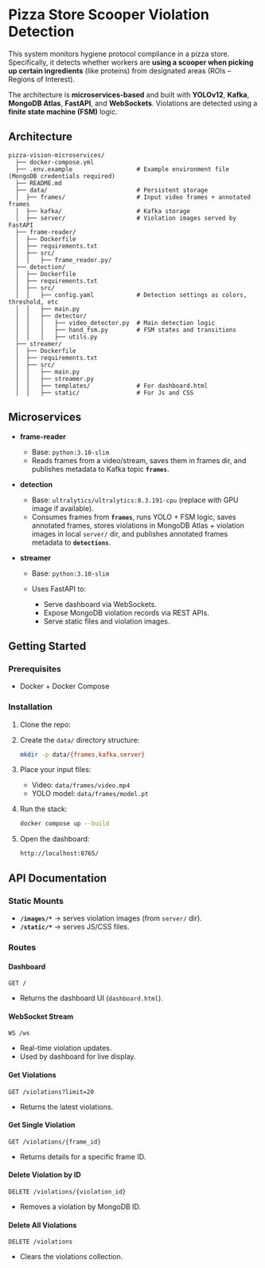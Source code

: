 # Pizza Store Scooper Violation Detection 

This system monitors hygiene protocol compliance in a pizza store. Specifically, it detects whether workers are **using a scooper when picking up certain ingredients** (like proteins) from designated areas (ROIs – Regions of Interest).

The architecture is **microservices-based** and built with **YOLOv12**, **Kafka**, **MongoDB Atlas**, **FastAPI**, and **WebSockets**. Violations are detected using a **finite state machine (FSM)** logic.

## Architecture
```
pizza-vision-microservices/
  ├── docker-compose.yml            
  ├── .env.example                  # Example environment file (MongoDB credentials required)
  ├── README.md
  ├── data/                         # Persistent storage
  │  ├── frames/                    # Input video frames + annotated frames
  │  ├── kafka/                     # Kafka storage
  │  ├── server/                    # Violation images served by FastAPI
  ├── frame-reader/
  │  ├── Dockerfile
  │  ├── requirements.txt
  │  ├── src/
  │  │   ├── frame_reader.py/
  ├── detection/
  │  ├── Dockerfile
  │  ├── requirements.txt
  │  ├── src/
  │  │   ├── config.yaml            # Detection settings as colors, threshold, etc
  │  │   ├── main.py
  │  │   ├── detector/
  │  │   │   ├── video_detector.py  # Main detection logic
  │  │   │   ├── hand_fsm.py        # FSM states and transitions   
  │  │   │   ├── utils.py
  ├── streamer/
  │  ├── Dockerfile
  │  ├── requirements.txt
  │  ├── src/
  │  │   ├── main.py
  │  │   ├── streamer.py
  │  │   ├── templates/             # For dashboard.html
  │  │   ├── static/                # For Js and CSS
```

## Microservices

* **frame-reader**

  * Base: `python:3.10-slim`
  * Reads frames from a video/stream, saves them in frames dir, and publishes metadata to Kafka topic **`frames`**.

* **detection**

  * Base: `ultralytics/ultralytics:8.3.191-cpu` (replace with GPU image if available).
  * Consumes frames from **`frames`**, runs YOLO + FSM logic, saves annotated frames, stores violations in MongoDB Atlas + violation images in local `server/` dir, and publishes annotated frames metadata to **`detections`**.

* **streamer**

  * Base: `python:3.10-slim`
  * Uses FastAPI to:

    * Serve dashboard via WebSockets.
    * Expose MongoDB violation records via REST APIs.
    * Serve static files and violation images.

## Getting Started

### Prerequisites
* Docker + Docker Compose

### Installation

1. Clone the repo:
2. Create the `data/` directory structure:

   ```bash
   mkdir -p data/{frames,kafka,server}
   ```

3. Place your input files:

   * Video: `data/frames/video.mp4`
   * YOLO model: `data/frames/model.pt`

4. Run the stack:

   ```bash
   docker compose up --build
   ```

5. Open the dashboard:

   ```
   http://localhost:8765/
   ```

## API Documentation

### Static Mounts

* **`/images/*`** → serves violation images (from `server/` dir).
* **`/static/*`** → serves JS/CSS files.

### Routes

#### **Dashboard**

`GET /`

* Returns the dashboard UI (`dashboard.html`).

#### **WebSocket Stream**

`WS /ws`

* Real-time violation updates.
* Used by dashboard for live display.

#### **Get Violations**

`GET /violations?limit=20`

* Returns the latest violations.

#### **Get Single Violation**

`GET /violations/{frame_id}`

* Returns details for a specific frame ID.

#### **Delete Violation by ID**

`DELETE /violations/{violation_id}`

* Removes a violation by MongoDB ID.

#### **Delete All Violations**

`DELETE /violations`

* Clears the violations collection.


